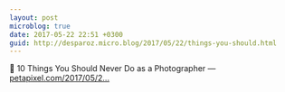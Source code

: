 ```yaml
---
layout: post
microblog: true
date: 2017-05-22 22:51 +0300
guid: http://desparoz.micro.blog/2017/05/22/things-you-should.html
---
```

🔗 10 Things You Should Never Do as a Photographer — [petapixel.com/2017/05/2...](https://petapixel.com/2017/05/22/10-things-never-photographer/)
